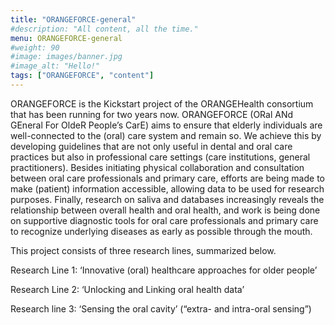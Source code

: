 ```yaml
---
title: "ORANGEFORCE-general"
#description: "All content, all the time."
menu: ORANGEFORCE-general
#weight: 90
#image: images/banner.jpg
#image_alt: "Hello!"
tags: ["ORANGEFORCE", "content"]
---
```


ORANGEFORCE is the Kickstart project of the ORANGEHealth consortium that has been running for two years now. ORANGEFORCE (ORal ANd GEneral For OldeR People’s CarE) aims to ensure that elderly individuals are well-connected to the (oral) care system and remain so. We achieve this by developing guidelines that are not only useful in dental and oral care practices but also in professional care settings (care institutions, general practitioners). Besides initiating physical collaboration and consultation between oral care professionals and primary care, efforts are being made to make (patient) information accessible, allowing data to be used for research purposes. Finally, research on saliva and databases increasingly reveals the relationship between overall health and oral health, and work is being done on supportive diagnostic tools for oral care professionals and primary care to recognize underlying diseases as early as possible through the mouth.

This project consists of three research lines, summarized below.

Research Line 1: ‘Innovative (oral) healthcare approaches for older people’

Research Line 2: ‘Unlocking and Linking oral health data’

Research line 3: ‘Sensing the oral cavity’ (“extra- and intra-oral sensing”)